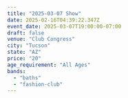 ```yaml
---
title: "2025-03-07 Show"
date: 2025-02-16T04:39:22.347Z
event_date: 2025-03-07T19:00:00-07:00
draft: false
venue: "Club Congress"
city: "Tucson"
state: "AZ"
price: "20"
age_requirement: "All Ages"
bands:
  - "baths"
  - "fashion-club"
---
```

